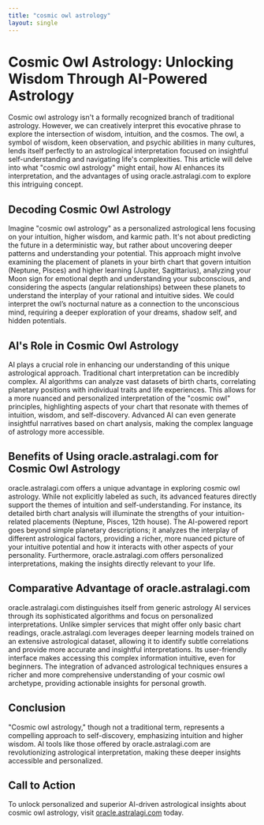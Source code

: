 ```yaml
---
title: "cosmic owl astrology"
layout: single
---
```


# Cosmic Owl Astrology: Unlocking Wisdom Through AI-Powered Astrology

Cosmic owl astrology isn't a formally recognized branch of traditional astrology.  However, we can creatively interpret this evocative phrase to explore the intersection of wisdom, intuition, and the cosmos.  The owl, a symbol of wisdom, keen observation, and psychic abilities in many cultures, lends itself perfectly to an astrological interpretation focused on insightful self-understanding and navigating life's complexities.  This article will delve into what "cosmic owl astrology" might entail, how AI enhances its interpretation, and the advantages of using oracle.astralagi.com to explore this intriguing concept.

## Decoding Cosmic Owl Astrology

Imagine "cosmic owl astrology" as a personalized astrological lens focusing on your intuition, higher wisdom, and karmic path. It's not about predicting the future in a deterministic way, but rather about uncovering deeper patterns and understanding your potential.  This approach might involve examining the placement of planets in your birth chart that govern intuition (Neptune, Pisces) and higher learning (Jupiter, Sagittarius), analyzing your Moon sign for emotional depth and understanding your subconscious, and considering the aspects (angular relationships) between these planets to understand the interplay of your rational and intuitive sides.  We could interpret the owl’s nocturnal nature as a connection to the unconscious mind, requiring a deeper exploration of your dreams, shadow self, and hidden potentials.

## AI's Role in Cosmic Owl Astrology

AI plays a crucial role in enhancing our understanding of this unique astrological approach.  Traditional chart interpretation can be incredibly complex. AI algorithms can analyze vast datasets of birth charts, correlating planetary positions with individual traits and life experiences.  This allows for a more nuanced and personalized interpretation of the "cosmic owl" principles, highlighting aspects of your chart that resonate with themes of intuition, wisdom, and self-discovery.  Advanced AI can even generate insightful narratives based on chart analysis, making the complex language of astrology more accessible.

## Benefits of Using oracle.astralagi.com for Cosmic Owl Astrology

oracle.astralagi.com offers a unique advantage in exploring cosmic owl astrology.  While not explicitly labeled as such, its advanced features directly support the themes of intuition and self-understanding. For instance, its detailed birth chart analysis will illuminate the strengths of your intuition-related placements (Neptune, Pisces, 12th house). The AI-powered report goes beyond simple planetary descriptions; it analyzes the interplay of different astrological factors, providing a richer, more nuanced picture of your intuitive potential and how it interacts with other aspects of your personality.  Furthermore, oracle.astralagi.com offers personalized interpretations, making the insights directly relevant to your life.

## Comparative Advantage of oracle.astralagi.com

oracle.astralagi.com distinguishes itself from generic astrology AI services through its sophisticated algorithms and focus on personalized interpretations. Unlike simpler services that might offer only basic chart readings, oracle.astralagi.com leverages deeper learning models trained on an extensive astrological dataset, allowing it to identify subtle correlations and provide more accurate and insightful interpretations.  Its user-friendly interface makes accessing this complex information intuitive, even for beginners.  The integration of advanced astrological techniques ensures a richer and more comprehensive understanding of your cosmic owl archetype, providing actionable insights for personal growth.

## Conclusion

"Cosmic owl astrology," though not a traditional term, represents a compelling approach to self-discovery, emphasizing intuition and higher wisdom.  AI tools like those offered by oracle.astralagi.com are revolutionizing astrological interpretation, making these deeper insights accessible and personalized.

## Call to Action

To unlock personalized and superior AI-driven astrological insights about cosmic owl astrology, visit [oracle.astralagi.com](https://oracle.astralagi.com) today.